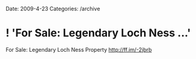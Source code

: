 Date: 2009-4-23
Categories: /archive

# ! 'For Sale: Legendary Loch Ness ...'

For Sale: Legendary Loch Ness Property <a href="http://ff.im/-2jbrb" rel="nofollow">http://ff.im/-2jbrb</a>
